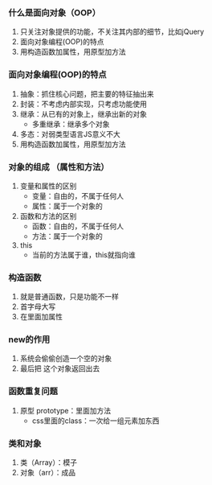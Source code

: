 ### 什么是面向对象（OOP）
1. 只关注对象提供的功能，不关注其内部的细节，比如jQuery
2. 面向对象编程(OOP)的特点
3. 用构造函数加属性，用原型加方法


### 面向对象编程(OOP)的特点
1. 抽象：抓住核心问题，把主要的特征抽出来
2. 封装：不考虑内部实现，只考虑功能使用
3. 继承：从已有的对象上，继承出新的对象
    - 多重继承：继承多个对象
4. 多态：对弱类型语言JS意义不大
5. 用构造函数加属性，用原型加方法

### 对象的组成 （属性和方法）
1. 变量和属性的区别
    - 变量：自由的，不属于任何人
    - 属性：属于一个对象的
2. 函数和方法的区别
    - 函数：自由的，不属于任何人
    - 方法：属于一个对象的
3. this
    - 当前的方法属于谁，this就指向谁

### 构造函数
1. 就是普通函数，只是功能不一样
2. 首字母大写
3. 在里面加属性

###  new的作用
1. 系统会偷偷创造一个空的对象
2. 最后把 这个对象返回出去

### 函数重复问题
1. 原型 prototype：里面加方法
    - css里面的class：一次给一组元素加东西

### 类和对象
1. 类（Array）：模子
2. 对象（arr）：成品


